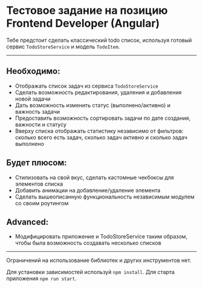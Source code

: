 # Тестовое задание на позицию Frontend Developer (Angular)

Тебе предстоит сделать классический todo список, используя готовый сервис `TodoStoreService` и модель `TodoItem`.

---

## Необходимо:

- Отображать список задач из сервиса `TodoStoreService`
- Сделать возможность редактирования, удаления и добавления новой задачи
- Дать возможность изменить статус (выполнено/активно) и важность задачи
- Предоставить возможность сортировать задачи по дате создания, важности и статусу
- Вверху списка отображать статистику независимо от фильтров: сколько всего есть задач, сколько задач активно и сколько задач выполнено

## Будет плюсом:

- Стилизовать на свой вкус, сделать кастомные чекбоксы для элементов списка
- Добавить анимации на добавление/удаление элемента
- Сделать вышеописанную функциональность независимым модулем со своим роутингом

## Advanced:

- Модифицировать приложение и TodoStoreService таким образом, чтобы была возможность создавать несколько списков

---

Ограничений на использование библиотек и других инструментов нет.

Для установки зависимостей используй `npm install`. Для старта приложения `npm run start`.
